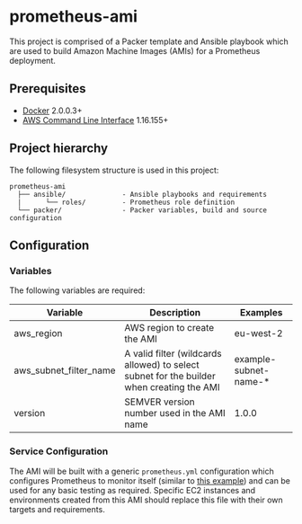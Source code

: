 # prometheus-ami
This project is comprised of a Packer template and Ansible playbook which are used to build Amazon Machine Images (AMIs) for a Prometheus deployment.  

## Prerequisites
* [Docker](https://www.docker.com/) 2.0.0.3+
* [AWS Command Line Interface](https://aws.amazon.com/cli/) 1.16.155+

## Project hierarchy
The following filesystem structure is used in this project:
```
prometheus-ami
  ├── ansible/              - Ansible playbooks and requirements
  |      └── roles/         - Prometheus role definition
  └── packer/               - Packer variables, build and source configuration
```
## Configuration
### Variables
The following variables are required:

Variable    | Description | Examples
-------------|------------ |---------------
aws_region  | AWS region to create the AMI | eu-west-2
aws_subnet_filter_name  | A valid filter (wildcards allowed) to select subnet for the builder when creating the AMI | example-subnet-name-*
version | SEMVER version number used in the AMI name | 1.0.0

### Service Configuration
The AMI will be built with a generic `prometheus.yml` configuration which configures Prometheus to monitor itself (similar to [this example](https://github.com/prometheus/prometheus/blob/8219b442c864d0807ae2e3b377587cba626bba22/documentation/examples/prometheus.yml)) and can be used for any basic testing as required. Specific EC2 instances and environments created from this AMI should replace this file with their own targets and requirements.
